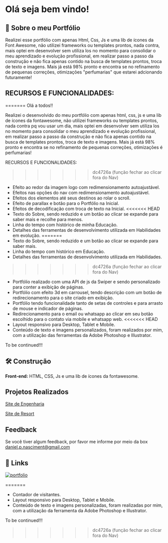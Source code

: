 # Olá seja bem vindo!

## 🚀 Sobre o meu Portfólio
Realizei esse portfólio com apenas Html, Css, Js e uma lib de ícones da Font Awesome, não utilizei frameworks ou templates prontos, nada contra, mais optei em desenvolver sem utiliza los no momento para consolidar o meu aprendizado e evolução profissional, em realizar passo a passo da construção e não fica apenas contido na busca de templates prontos, troca de texto e imagens. Mais já está 98% pronto e encontra se no refinamento de pequenas correções, otimizações "perfumarias" que estarei adcionando futuramente! 


## RECURSOS E FUNCIONALIDADES:
=======
﻿Olá a todos!!

Realizei o desenvolvido do meu portfólio com apenas html, css, js e uma lib de ícones da fontawesome, não utilizei frameworks ou templates prontos, nada contra pq vou usar um dia, mais optei em desenvolver sem utiliza los no momento para consolidar o meu aprendizado e evolução profissional, em realizar passo a passo da construção e não fica apenas contido na busca de templates prontos, troca de texto e imagens. Mais já está 98% pronto e encontra se no refinamento de pequenas correções, otimizações é perfumarias!

RECURSOS E FUNCIONALIDADES:
>>>>>>> dc4726a (função fechar ao clicar fora do Nav)

- Efeito ao redor da imagem logo com redimensionamento autoajustável.
- Efeitos nas opções do nav com redimensionamento autoajustável.
- Efeitos dos elementos até seus destinos ao rolar o scroll.
- Efeito de parallax e botão para o Portfólio na Inicial.
- Efeitos de decodificação com troca de texto na Inicial.
<<<<<<< HEAD
- Texto do Sobre, sendo reduzido e um botão ao clicar se expande para saber mais e recolhe para menos.
- Linha do tempo com histórico de minha Educação.
- Detalhes das ferramentas de desenvolvimento utilizada em Habilidades em evolução.
=======
- Texto do Sobre, sendo reduzido e um botão ao clicar se expande para saber mais.
- Linha do tempo com histórico em Educação.
- Detalhes das ferramentas de desenvolvimento utilizada em Habilidades.
>>>>>>> dc4726a (função fechar ao clicar fora do Nav)
- Portfólio realizado com uma API de js da Swiper e sendo personalizado para conter a exibição de páginas.
- Portfólio com efeito 3d em carrousel, tendo descrição com um botão de redirecionamento para o site criado em exibição.
- Portfólio tendo funcionalidade tanto de setas de controles e para arrasto de mouse e indicador de páginas.
- Redirecionamento para o email ou whatsapp ao clicar em seu botão escolhido para o contato via mobile e whatsapp web.
<<<<<<< HEAD
- Layout responsivo para Desktop, Tablet e Mobile.
- Conteúdo de texto e imagens personalizados, foram realizados por mim, com a utilização das ferramentas da Adobe Photoshop e Illustrator.

To be continued!!!
## 🛠 Construção
**Front-end:** HTML, CSS, Js e uma lib de ícones da fontawesome.


## Projetos Realizados

[Site de Engenharia](https://dnengenhariaeconstrucoes.netlify.app/)

[Site de Resort](https://dnmontanharesort.netlify.app/)


## Feedback

Se você tiver algum feedback, por favor me informe por meio da box daniel.p.nasciment@gmail.com


## 🔗 Links
[![portfolio](https://img.shields.io/badge/my_portfolio-000?style=for-the-badge&logo=ko-fi&logoColor=white)](https://danielpnascimento.netlify.app/)


=======
- Contador de visitantes.
- Layout responsivo para Desktop, Tablet e Mobile.
- Conteúdo de texto e imagens personalizadas, foram realizadas por mim, com a utilização da ferramenta da Adobe Photoshop e Illustrator.

To be continued!!!
>>>>>>> dc4726a (função fechar ao clicar fora do Nav)



